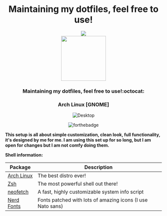 <div align="center">
  
# Maintaining my dotfiles, feel free to use!
<img src="https://img.shields.io/github/license/dnikoloski/dotfiles"/>
</div>

<div align="center">

<img src="https://seeklogo.com/images/L/linux-logo-76B2B1C6AD-seeklogo.com.png" align="center" width="144px" height="144px"/>

### Maintaining my dotfiles, feel free to use!:octocat:

</div>

<div align="center">
  
### Arch Linux [GNOME]

![Desktop](https://github.com/dnikoloski/dotfiles/blob/master/screenshot/desktop.png)

![forthebadge](https://forthebadge.com/images/badges/built-with-love.svg)
</div>

**This setup is all about simple customization, clean look, full functionality, it's designed by me for me.
I am using this set up for so long, but I am open for changes but I am not comfy doing them.**

**Shell information:**

| Package                                                  | Description                                                      |
|----------------------------------------------------------|------------------------------------------------------------------|
| [Arch Linux](https://www.archlinux.org/)                 | The best distro ever!                                            |
| [Zsh](https://github.com/zsh-users/zsh)                  | The most powerful shell out there!                               |
| [neofetch](https://github.com/dylanaraps/neofetch)       | A fast, highly customizable system info script                   |
| [Nerd Fonts](https://github.com/ryanoasis/nerd-fonts)    | Fonts patched with lots of amazing icons (I use Nato sans)       |
